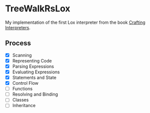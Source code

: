 # TreeWalkRsLox

My implementation of the first Lox interpreter from the book [Crafting Interpreters](https://craftinginterpreters.com/).

## Process

- [x] Scanning
- [x] Representing Code
- [x] Parsing Expressions
- [x] Evaluating Expressions
- [x] Statements and State
- [x] Control Flow
- [ ] Functions
- [ ] Resolving and Binding
- [ ] Classes
- [ ] Inheritance
